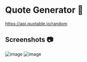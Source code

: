 # Quote Generator 💭
https://api.quotable.io/random

## Screenshots 📷
![image](https://github.com/StefaniaPaduraru/quote-generator/assets/100425781/33a21771-7741-408c-b766-08d6ce7fd8e3)
![image](https://github.com/StefaniaPaduraru/quote-generator/assets/100425781/2b7178a4-0cbb-4a28-8e59-c2872220837b)


